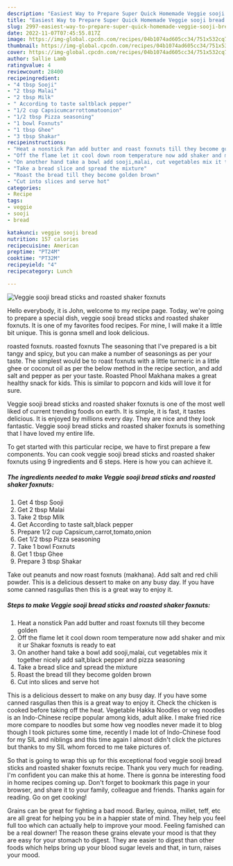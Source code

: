 ```yaml
---
description: "Easiest Way to Prepare Super Quick Homemade Veggie sooji bread sticks and roasted shaker foxnuts"
title: "Easiest Way to Prepare Super Quick Homemade Veggie sooji bread sticks and roasted shaker foxnuts"
slug: 2997-easiest-way-to-prepare-super-quick-homemade-veggie-sooji-bread-sticks-and-roasted-shaker-foxnuts
date: 2022-11-07T07:45:55.817Z
image: https://img-global.cpcdn.com/recipes/04b1074ad605cc34/751x532cq70/veggie-sooji-bread-sticks-and-roasted-shaker-foxnuts-recipe-main-photo.jpg
thumbnail: https://img-global.cpcdn.com/recipes/04b1074ad605cc34/751x532cq70/veggie-sooji-bread-sticks-and-roasted-shaker-foxnuts-recipe-main-photo.jpg
cover: https://img-global.cpcdn.com/recipes/04b1074ad605cc34/751x532cq70/veggie-sooji-bread-sticks-and-roasted-shaker-foxnuts-recipe-main-photo.jpg
author: Sallie Lamb
ratingvalue: 4
reviewcount: 28400
recipeingredient:
- "4 tbsp Sooji"
- "2 tbsp Malai"
- "2 tbsp Milk"
- " According to taste saltblack pepper"
- "1/2 cup Capsicumcarrottomatoonion"
- "1/2 tbsp Pizza seasoning"
- "1 bowl Foxnuts"
- "1 tbsp Ghee"
- "3 tbsp Shakar"
recipeinstructions:
- "Heat a nonstick Pan add butter and roast foxnuts till they become golden"
- "Off the flame let it cool down room temperature now add shaker and mix it ur Shakar foxnuts is ready to eat"
- "On another hand take a bowl add sooji,malai, cut vegetables mix it together nicely add salt,black pepper and pizza seasoning"
- "Take a bread slice and spread the mixture"
- "Roast the bread till they become golden brown"
- "Cut into slices and serve hot"
categories:
- Recipe
tags:
- veggie
- sooji
- bread

katakunci: veggie sooji bread 
nutrition: 157 calories
recipecuisine: American
preptime: "PT24M"
cooktime: "PT32M"
recipeyield: "4"
recipecategory: Lunch

---
```



![Veggie sooji bread sticks and roasted shaker foxnuts](https://img-global.cpcdn.com/recipes/04b1074ad605cc34/751x532cq70/veggie-sooji-bread-sticks-and-roasted-shaker-foxnuts-recipe-main-photo.jpg)

Hello everybody, it is John, welcome to my recipe page. Today, we're going to prepare a special dish, veggie sooji bread sticks and roasted shaker foxnuts. It is one of my favorites food recipes. For mine, I will make it a little bit unique. This is gonna smell and look delicious.

roasted foxnuts. roasted foxnuts The seasoning that I&#39;ve prepared is a bit tangy and spicy, but you can make a number of seasonings as per your taste. The simplest would be to roast foxnuts with a little turmeric in a little ghee or coconut oil as per the below method in the recipe section, and add salt and pepper as per your taste. Roasted Phool Makhana makes a great healthy snack for kids. This is similar to popcorn and kids will love it for sure.

Veggie sooji bread sticks and roasted shaker foxnuts is one of the most well liked of current trending foods on earth. It is simple, it is fast, it tastes delicious. It is enjoyed by millions every day. They are nice and they look fantastic. Veggie sooji bread sticks and roasted shaker foxnuts is something that I have loved my entire life.


To get started with this particular recipe, we have to first prepare a few components. You can cook veggie sooji bread sticks and roasted shaker foxnuts using 9 ingredients and 6 steps. Here is how you can achieve it.

<!--inarticleads1-->

##### The ingredients needed to make Veggie sooji bread sticks and roasted shaker foxnuts:

1. Get 4 tbsp Sooji
1. Get 2 tbsp Malai
1. Take 2 tbsp Milk
1. Get  According to taste salt,black pepper
1. Prepare 1/2 cup Capsicum,carrot,tomato,onion
1. Get 1/2 tbsp Pizza seasoning
1. Take 1 bowl Foxnuts
1. Get 1 tbsp Ghee
1. Prepare 3 tbsp Shakar


Take out peanuts and now roast foxnuts (makhana). Add salt and red chili powder. This is a delicious dessert to make on any busy day. If you have some canned rasgullas then this is a great way to enjoy it. 

<!--inarticleads2-->

##### Steps to make Veggie sooji bread sticks and roasted shaker foxnuts:

1. Heat a nonstick Pan add butter and roast foxnuts till they become golden
1. Off the flame let it cool down room temperature now add shaker and mix it ur Shakar foxnuts is ready to eat
1. On another hand take a bowl add sooji,malai, cut vegetables mix it together nicely add salt,black pepper and pizza seasoning
1. Take a bread slice and spread the mixture
1. Roast the bread till they become golden brown
1. Cut into slices and serve hot


This is a delicious dessert to make on any busy day. If you have some canned rasgullas then this is a great way to enjoy it. Check the chicken is cooked before taking off the heat. Vegetable Hakka Noodles or veg noodles is an Indo-Chinese recipe popular among kids, adult alike. I make fried rice more compare to noodles but some how veg noodles never made it to blog though I took pictures some time, recently I made lot of Indo-Chinese food for my SIL and niblings and this time again I almost didn&#39;t click the pictures but thanks to my SIL whom forced to me take pictures of. 

So that is going to wrap this up for this exceptional food veggie sooji bread sticks and roasted shaker foxnuts recipe. Thank you very much for reading. I'm confident you can make this at home. There is gonna be interesting food in home recipes coming up. Don't forget to bookmark this page in your browser, and share it to your family, colleague and friends. Thanks again for reading. Go on get cooking!

Grains can be great for fighting a bad mood. Barley, quinoa, millet, teff, etc are all great for helping you be in a happier state of mind. They help you feel full too which can actually help to improve your mood. Feeling famished can be a real downer! The reason these grains elevate your mood is that they are easy for your stomach to digest. They are easier to digest than other foods which helps bring up your blood sugar levels and that, in turn, raises your mood.

